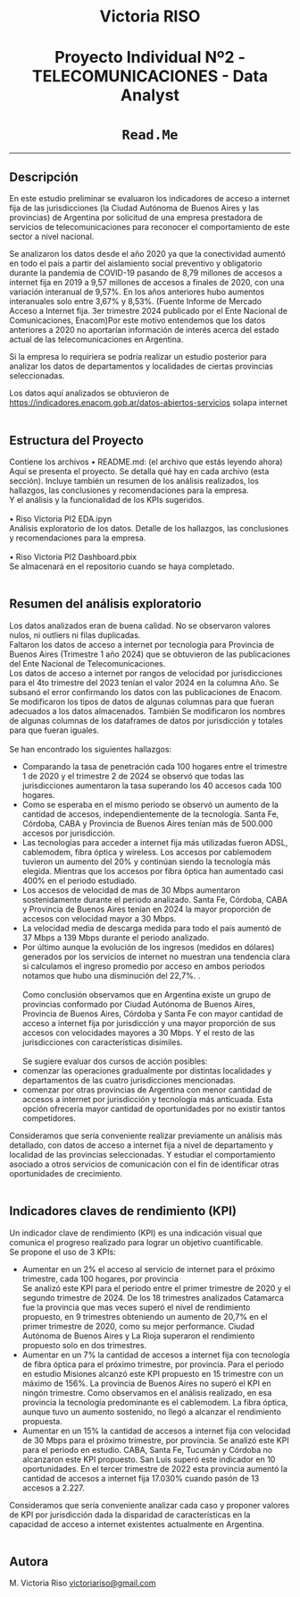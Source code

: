 # <h1 align=center> **Victoria RISO** </h1>

# <h1 align=center> **Proyecto Individual Nº2 - TELECOMUNICACIONES - Data Analyst** </h1>

# <h1 align=center>**`Read.Me`**</h1>

<hr>  

## **Descripción**

En este estudio preliminar se evaluaron los indicadores de acceso a internet fija de las jurisdicciones (la Ciudad Autónoma de Buenos Aires y las provincias) de Argentina por solicitud de una empresa prestadora de servicios de telecomunicaciones para reconocer el comportamiento de este sector a nivel nacional.

Se analizaron los datos desde el año 2020 ya que la conectividad aumentó en todo el país a partir del aislamiento social preventivo y obligatorio durante la pandemia de COVID-19 pasando de 8,79 millones de accesos a internet fija en 2019 a 9,57 millones de accesos a finales de 2020, con una variación interanual de 9,57%. En los años anteriores hubo aumentos interanuales solo entre 3,67% y 8,53%. (Fuente Informe de Mercado Acceso a Internet fija. 3er trimestre 2024 publicado por el Ente Nacional de Comunicaciones, Enacom)Por este motivo entendemos que los datos anteriores a 2020 no aportarían información de interés acerca del estado actual de las telecomunicaciones en Argentina. </br>

Si la empresa lo requiriera se podría realizar un estudio posterior para analizar los datos de departamentos y localidades de ciertas provincias seleccionadas. </br>

Los datos aquí analizados se obtuvieron de https://indicadores.enacom.gob.ar/datos-abiertos-servicios solapa internet</br></br>

## **Estructura del Proyecto**
Contiene los archivos
•	README.md: (el archivo que estás leyendo ahora) </br>
    Aquí se presenta el proyecto. Se detalla qué hay en cada archivo (esta sección). 
    Incluye también un resumen de los análisis realizados, los hallazgos, las conclusiones y recomendaciones para la empresa. </br>
    Y el análisis y la funcionalidad de los KPIs sugeridos. </br></br>
•	Riso Victoria PI2 EDA.ipyn  </br>
    Análisis exploratorio de los datos. Detalle de los hallazgos, las conclusiones y recomendaciones para la empresa.  </br> </br>
•	Riso Victoria PI2 Dashboard.pbix  </br>
    Se almacenará en el repositorio cuando se haya completado. </br></br>


## **Resumen del análisis exploratorio**
Los datos analizados eran de buena calidad. No se observaron valores nulos, ni outliers ni filas duplicadas. </br>
Faltaron los datos de acceso a internet por tecnología para Provincia de Buenos Aires (Trimestre 1 año 2024) que se obtuvieron de las publicaciones del Ente Nacional de Telecomunicaciones. </br> 
Los datos de acceso a internet por rangos de velocidad por jurisdicciones para el 4to trimestre del 2023 tenían el valor 2024 en la columna Año. Se subsanó el error confirmando los datos con las publicaciones de Enacom. </br>
Se modificaron los tipos de datos de algunas columnas para que fueran adecuados a los datos almacenados. También Se modificaron los nombres de algunas columnas de los dataframes de datos por jurisdicción y totales para que fueran iguales.</br></br>
Se han encontrado los siguientes hallazgos:</br>
- Comparando la tasa de penetración cada 100 hogares entre el trimestre 1 de 2020 y el trimestre 2 de 2024 se observó que todas las jurisdicciones aumentaron la tasa superando los 40 accesos cada 100 hogares. </br>
- Como se esperaba en el mismo periodo se observó un aumento de la cantidad de accesos, independientemente de la tecnología. Santa Fe, Córdoba, CABA y Provincia de Buenos Aires tenían más de 500.000 accesos por jurisdicción. </br>
- Las tecnologías para acceder a internet fija más utilizadas fueron ADSL, cablemodem, fibra óptica y wireless. Los accesos por cablemodem tuvieron un aumento del 20% y continúan siendo la tecnología más elegida. Mientras que los accesos por fibra óptica han aumentado casi 400% en el periodo estudiado. </br>
- Los accesos de velocidad de mas de 30 Mbps aumentaron sostenidamente durante el periodo analizado. Santa Fe, Córdoba, CABA y Provincia de Buenos Aires tenían en 2024 la mayor proporción de accesos con velocidad mayor a 30 Mbps.</br>
- La velocidad media de descarga medida para todo el país aumentó de 37 Mbps a 139 Mbps durante el periodo analizado.
- Por último aunque la evolución de los ingresos (medidos en dólares) generados por los servicios de internet no muestran una tendencia clara si calculamos el ingreso promedio por acceso en ambos periodos notamos que hubo una disminución del 22,7%. .
</br></br>
Como conclusión observamos que en Argentina existe un grupo de provincias conformado por Ciudad Autónoma de Buenos Aires, Provincia de Buenos Aires, Córdoba y Santa Fe con mayor cantidad de acceso a internet fija por jurisdicción y una mayor proporción de sus accesos con velocidades mayores a 30 Mbps. Y el resto de las jurisdicciones con características disímiles.</br></br>
Se sugiere evaluar dos cursos de acción posibles:</br>
- comenzar las operaciones gradualmente por distintas localidades y departamentos de las cuatro jurisdicciones mencionadas. 
- comenzar por otras provincias de Argentina con menor cantidad de accesos a internet por jurisdicción y tecnología más anticuada. Esta opción ofrecería mayor cantidad de oportunidades por no existir tantos competidores.

Consideramos que sería conveniente realizar previamente un análisis más detallado, con datos de acceso a internet fija a nivel de departamento y localidad de las provincias seleccionadas. Y estudiar el comportamiento asociado a otros servicios de comunicación con el fin de identificar otras oportunidades de crecimiento.</br></br>

## **Indicadores claves de rendimiento (KPI)**
Un indicador clave de rendimiento (KPI) es una indicación visual que comunica el progreso realizado para lograr un objetivo cuantificable. </br>
Se propone el uso de 3 KPIs:</br>
- Aumentar en un 2% el acceso al servicio de internet para el próximo trimestre, cada 100 hogares, por provincia </br>
  Se analizó este KPI para el periodo entre el primer trimestre de 2020 y el segundo trimestre de 2024. De los 18 trimestres analizados Catamarca fue la provincia que mas veces superó el nivel de rendimiento propuesto, en 9 trimestres obteniendo un aumento de 20,7% en el primer trimestre de 2020, como su mejor performance. Ciudad Autónoma de Buenos Aires y La Rioja superaron el rendimiento propuesto solo en dos trimestres.</br>
- Aumentar en un 7% la cantidad de accesos a internet fija con tecnología de fibra óptica para el próximo trimestre, por provincia.
  Para el periodo en estudio Misiones alcanzó este KPI propuesto en 15 trimestre con un máximo de 156%. La provincia de Buenos Aires no superó el KPI en ningón trimestre. Como observamos en el análisis realizado, en esa provincia la tecnología predominante es el cablemodem. La fibra óptica, aunque tuvo un aumento sostenido, no llegó a alcanzar el rendimiento propuesta.</br>
- Aumentar en un 15% la cantidad de accesos a internet fija con velocidad de 30 Mbps para el próximo trimestre, por provincia.
  Se analizó este KPI para el periodo en estudio. CABA, Santa Fe, Tucumán y Córdoba no alcanzaron este KPI propuesto. San Luis superó este indicador en 10 oportunidades.
  En el tercer trimestre de 2022 esta provincia aumentó	la cantidad de accesos a internet fija 17.030% cuando pasón de 13 accesos a 2.227.	
  
Consideramos que sería conveniente analizar cada caso y proponer valores de KPI por jurisdicción dada la disparidad de características en la capacidad de acceso a internet existentes actualmente en Argentina.</br></br>

## **Autora**

M. Victoria Riso victoriariso@gmail.com

